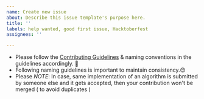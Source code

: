 ```yaml
---
name: Create new issue
about: Describe this issue template's purpose here.
title: ''
labels: help wanted, good first issue, Hacktoberfest
assignees: ''

---
```


* Please follow the [Contributing Guidelines](https://github.com/AshishOhri/Yet_Another_Algorithms_Repository/blob/master/CONTRIBUTING.md) & naming conventions in the guidelines accordingly. 🙂
* Following naming guidelines is important to maintain consistency.😊
* Please *NOTE*: In case, same implementation of an algorithm is submitted by someone else and it gets accepted, then your contribution won't be merged ( to avoid duplicates )
